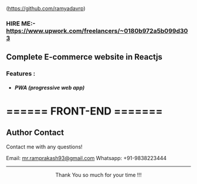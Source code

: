   (https://github.com/ramyadavrp)
  
### HIRE ME:- https://www.upwork.com/freelancers/~0180b972a5b099d303

## Complete E-commerce website in  Reactjs


### Features :
- ##### PWA (progressive web app)
# ====== FRONT-END =======



 ## Author Contact
  Contact me with any questions!<br>

  Email: mr.ramprakash93@gmail.com
  Whatsapp: +91-9838223444

<hr>
  
<p style="text-align:center">Thank You so much for your time !!!</p>
